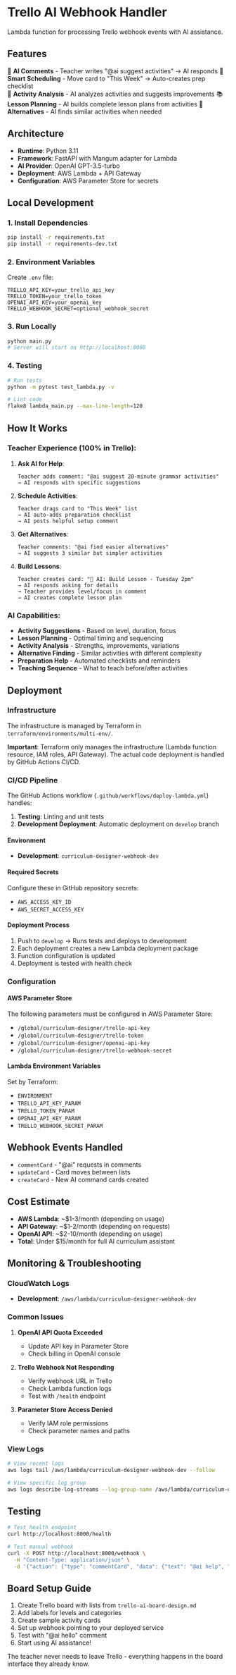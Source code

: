 # Trello AI Webhook Handler

Lambda function for processing Trello webhook events with AI assistance.

## Features

🤖 **AI Comments** - Teacher writes "@ai suggest activities" → AI responds
📅 **Smart Scheduling** - Move card to "This Week" → Auto-creates prep checklist  
🎯 **Activity Analysis** - AI analyzes activities and suggests improvements
📚 **Lesson Planning** - AI builds complete lesson plans from activities
🔄 **Alternatives** - AI finds similar activities when needed

## Architecture

- **Runtime**: Python 3.11
- **Framework**: FastAPI with Mangum adapter for Lambda
- **AI Provider**: OpenAI GPT-3.5-turbo
- **Deployment**: AWS Lambda + API Gateway
- **Configuration**: AWS Parameter Store for secrets

## Local Development

### 1. Install Dependencies
```bash
pip install -r requirements.txt
pip install -r requirements-dev.txt
```

### 2. Environment Variables
Create `.env` file:
```
TRELLO_API_KEY=your_trello_api_key
TRELLO_TOKEN=your_trello_token
OPENAI_API_KEY=your_openai_key
TRELLO_WEBHOOK_SECRET=optional_webhook_secret
```

### 3. Run Locally
```bash
python main.py
# Server will start on http://localhost:8000
```

### 4. Testing
```bash
# Run tests
python -m pytest test_lambda.py -v

# Lint code
flake8 lambda_main.py --max-line-length=120
```

## How It Works

### Teacher Experience (100% in Trello):

1. **Ask AI for Help**:
   ```
   Teacher adds comment: "@ai suggest 20-minute grammar activities"
   → AI responds with specific suggestions
   ```

2. **Schedule Activities**:
   ```
   Teacher drags card to "This Week" list
   → AI auto-adds preparation checklist
   → AI posts helpful setup comment
   ```

3. **Get Alternatives**:
   ```
   Teacher comments: "@ai find easier alternatives"
   → AI suggests 3 similar but simpler activities
   ```

4. **Build Lessons**:
   ```
   Teacher creates card: "🤖 AI: Build Lesson - Tuesday 2pm" 
   → AI responds asking for details
   → Teacher provides level/focus in comment
   → AI creates complete lesson plan
   ```

### AI Capabilities:

- **Activity Suggestions** - Based on level, duration, focus
- **Lesson Planning** - Optimal timing and sequencing  
- **Activity Analysis** - Strengths, improvements, variations
- **Alternative Finding** - Similar activities with different complexity
- **Preparation Help** - Automated checklists and reminders
- **Teaching Sequence** - What to teach before/after activities

## Deployment

### Infrastructure
The infrastructure is managed by Terraform in `terraform/environments/multi-env/`. 

**Important**: Terraform only manages the infrastructure (Lambda function resource, IAM roles, API Gateway). The actual code deployment is handled by GitHub Actions CI/CD.

### CI/CD Pipeline

The GitHub Actions workflow (`.github/workflows/deploy-lambda.yml`) handles:

1. **Testing**: Linting and unit tests
2. **Development Deployment**: Automatic deployment on `develop` branch

#### Environment
- **Development**: `curriculum-designer-webhook-dev`

#### Required Secrets
Configure these in GitHub repository secrets:
- `AWS_ACCESS_KEY_ID`
- `AWS_SECRET_ACCESS_KEY`

#### Deployment Process
1. Push to `develop` → Runs tests and deploys to development
2. Each deployment creates a new Lambda deployment package
3. Function configuration is updated
4. Deployment is tested with health check

### Configuration

#### AWS Parameter Store
The following parameters must be configured in AWS Parameter Store:

- `/global/curriculum-designer/trello-api-key`
- `/global/curriculum-designer/trello-token`
- `/global/curriculum-designer/openai-api-key`
- `/global/curriculum-designer/trello-webhook-secret`

#### Lambda Environment Variables
Set by Terraform:
- `ENVIRONMENT`
- `TRELLO_API_KEY_PARAM`
- `TRELLO_TOKEN_PARAM`
- `OPENAI_API_KEY_PARAM`
- `TRELLO_WEBHOOK_SECRET_PARAM`

## Webhook Events Handled

- `commentCard` - "@ai" requests in comments
- `updateCard` - Card moves between lists  
- `createCard` - New AI command cards created

## Cost Estimate

- **AWS Lambda**: ~$1-3/month (depending on usage)
- **API Gateway**: ~$1-2/month (depending on requests)
- **OpenAI API**: ~$2-10/month (depending on usage)
- **Total**: Under $15/month for full AI curriculum assistant

## Monitoring & Troubleshooting

### CloudWatch Logs
- **Development**: `/aws/lambda/curriculum-designer-webhook-dev`

### Common Issues

1. **OpenAI API Quota Exceeded**
   - Update API key in Parameter Store
   - Check billing in OpenAI console

2. **Trello Webhook Not Responding**
   - Verify webhook URL in Trello
   - Check Lambda function logs
   - Test with `/health` endpoint

3. **Parameter Store Access Denied**
   - Verify IAM role permissions
   - Check parameter names and paths

### View Logs
```bash
# View recent logs
aws logs tail /aws/lambda/curriculum-designer-webhook-dev --follow

# View specific log group
aws logs describe-log-streams --log-group-name /aws/lambda/curriculum-designer-webhook-dev
```

## Testing

```bash
# Test health endpoint
curl http://localhost:8000/health

# Test manual webhook
curl -X POST http://localhost:8000/webhook \
  -H "Content-Type: application/json" \
  -d '{"action": {"type": "commentCard", "data": {"text": "@ai help", "card": {"id": "test"}}}}'
```

## Board Setup Guide

1. Create Trello board with lists from `trello-ai-board-design.md`
2. Add labels for levels and categories
3. Create sample activity cards
4. Set up webhook pointing to your deployed service
5. Test with "@ai hello" comment
6. Start using AI assistance!

The teacher never needs to leave Trello - everything happens in the board interface they already know.